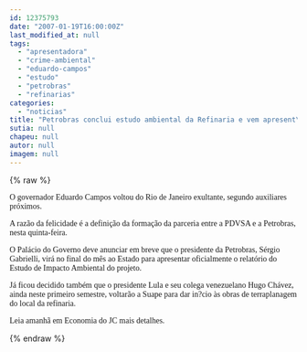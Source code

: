 ```yaml
---
id: 12375793
date: "2007-01-19T16:00:00Z"
last_modified_at: null
tags:
  - "apresentadora"
  - "crime-ambiental"
  - "eduardo-campos"
  - "estudo"
  - "petrobras"
  - "refinarias"
categories:
  - "noticias"
title: "Petrobras conclui estudo ambiental da Refinaria e vem apresent\u00e1-lo a Eduardo Campos"
sutia: null
chapeu: null
autor: null
imagem: null
---
```

{% raw %}
<p><P><FONT face=Verdana>O governador Eduardo Campos voltou do Rio de Janeiro exultante, segundo auxiliares próximos.</FONT></P></p>
<p><P><FONT face=Verdana>A razão da felicidade é a definição da formação da parceria entre a PDVSA e a Petrobras, nesta quinta-feira.</FONT></P></p>
<p><P><FONT face=Verdana>O Palácio do Governo deve anunciar em breve que o presidente da Petrobras, Sérgio Gabrielli, virá no final do mês ao Estado para apresentar oficialmente o relatório do Estudo de Impacto Ambiental do projeto.</FONT></P></p>
<p><P><FONT face=Verdana>Já ficou decidido também que o presidente Lula e seu colega venezuelano Hugo&nbsp;Chávez, ainda neste primeiro semestre, voltarão a Suape para dar in?cio às obras de terraplanagem do local da refinaria.</FONT></P></p>
<p><P><FONT face=Verdana>Leia amanhã em Economia do JC mais detalhes.</FONT></P> </p>
{% endraw %}